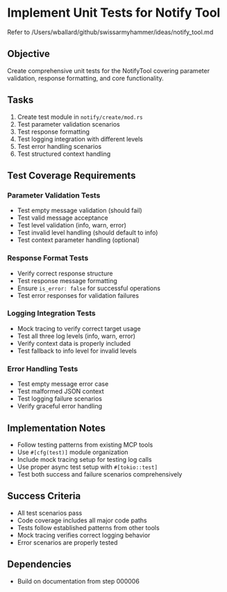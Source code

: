 # Implement Unit Tests for Notify Tool

Refer to /Users/wballard/github/swissarmyhammer/ideas/notify_tool.md

## Objective
Create comprehensive unit tests for the NotifyTool covering parameter validation, response formatting, and core functionality.

## Tasks
1. Create test module in `notify/create/mod.rs`
2. Test parameter validation scenarios
3. Test response formatting
4. Test logging integration with different levels
5. Test error handling scenarios
6. Test structured context handling

## Test Coverage Requirements

### Parameter Validation Tests
- Test empty message validation (should fail)
- Test valid message acceptance
- Test level validation (info, warn, error)
- Test invalid level handling (should default to info)
- Test context parameter handling (optional)

### Response Format Tests
- Verify correct response structure
- Test response message formatting
- Ensure `is_error: false` for successful operations
- Test error responses for validation failures

### Logging Integration Tests
- Mock tracing to verify correct target usage
- Test all three log levels (info, warn, error)
- Verify context data is properly included
- Test fallback to info level for invalid levels

### Error Handling Tests  
- Test empty message error case
- Test malformed JSON context
- Test logging failure scenarios
- Verify graceful error handling

## Implementation Notes
- Follow testing patterns from existing MCP tools
- Use `#[cfg(test)]` module organization
- Include mock tracing setup for testing log calls
- Use proper async test setup with `#[tokio::test]`
- Test both success and failure scenarios comprehensively

## Success Criteria
- All test scenarios pass
- Code coverage includes all major code paths
- Tests follow established patterns from other tools
- Mock tracing verifies correct logging behavior
- Error scenarios are properly tested

## Dependencies
- Build on documentation from step 000006